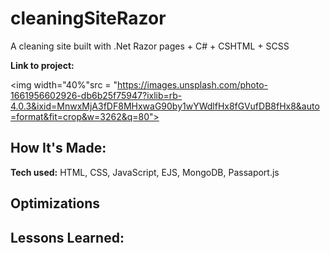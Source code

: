 # cleaningSiteRazor
A cleaning site built with .Net Razor pages + C# + CSHTML + SCSS

**Link to project:** 

<img width="40%"src = "https://images.unsplash.com/photo-1661956602926-db6b25f75947?ixlib=rb-4.0.3&ixid=MnwxMjA3fDF8MHxwaG90by1wYWdlfHx8fGVufDB8fHx8&auto=format&fit=crop&w=3262&q=80"> </img>

## How It's Made:

**Tech used:** HTML, CSS, JavaScript, EJS, MongoDB, Passaport.js


## Optimizations


## Lessons Learned:



